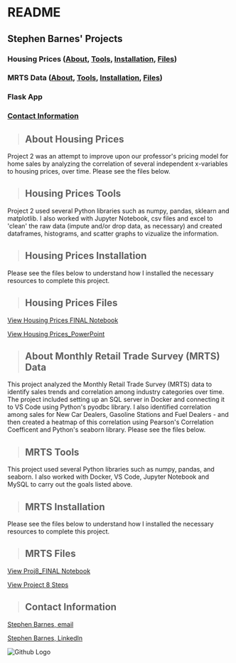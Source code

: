 # README
## Stephen Barnes' Projects 
### Housing Prices ([About](#about-housing-prices), [Tools](#housing-prices-tools), [Installation](#housing-prices-installation), [Files](#housing-prices-files))
### MRTS Data ([About](#mrts-data), [Tools](#mrts-tools), [Installation](#mrts-installation), [Files](#mrts-files))
### Flask App
### [Contact Information](#contact)

<a class="anchor" id="about-housing-prices"></a>
>## About Housing Prices
Project 2 was an attempt to improve upon our professor's pricing model for home sales by analyzing the correlation of several independent x-variables to housing prices, over time. Please see the files below.

<a class="anchor" id="housing-prices-tools"></a>
>## Housing Prices Tools
Project 2 used several Python libraries such as numpy, pandas, sklearn and matplotlib. I also worked with Jupyter Notebook, csv files and excel to 'clean' the raw data (impute and/or drop data, as necessary) and created dataframes, histograms, and scatter graphs to vizualize the information.

<a class="anchor" id="housing-prices-installation"></a>
>## Housing Prices Installation
Please see the files below to understand how I installed the necessary resources to complete this project.


<a class="anchor" id="housing-prices-files"></a>
>## Housing Prices Files

[View Housing Prices FINAL Notebook](Housing_Prices_Final.ipynb)

[View Housing Prices_PowerPoint](Housing_Prices_PP.pdf)


<a class="anchor" id="mrts-data"></a>
>## About Monthly Retail Trade Survey (MRTS) Data
This project analyzed the Monthly Retail Trade Survey (MRTS) data to identify sales trends and correlation among industry categories over time. The project included setting up an SQL server in Docker and connecting it to VS Code using Python's pyodbc library. I also identified correlation among sales for New Car Dealers, Gasoline Stations and Fuel Dealers - and then created a heatmap of this correlation using Pearson's Correlation Coefficent and Python's seaborn library. Please see the files below. 

<a class="anchor" id="mrts-tools"></a>
>## MRTS Tools
This project used several Python libraries such as numpy, pandas, and seaborn. I also worked with Docker, VS Code, Jupyter Notebook and MySQL to carry out the goals listed above.

<a class="anchor" id="mrts-installation"></a>
>## MRTS Installation
Please see the files below to understand how I installed the necessary resources to complete this project.

<a class="anchor" id="mrts-files"></a>
>## MRTS Files
[View Proj8_FINAL Notebook](Project8_FINAL.py.ipynb)

[View Project 8 Steps](Project%208%20Steps%20Taken.docx)


<a class="anchor" id="contact"></a>
>## Contact Information
[Stephen Barnes, email](snbarnesaz@gmail.com)

[Stephen Barnes, LinkedIn](https://www.linkedin.com/in/stephen-barnes-482499101/)


![Github Logo](https://github.githubassets.com/images/modules/logos_page/Octocat.png "Github logo - markdown")
